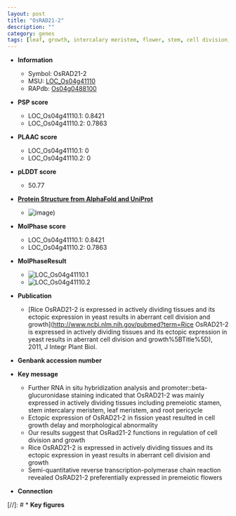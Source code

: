 ```yaml
---
layout: post
title: "OsRAD21-2"
description: ""
category: genes
tags: [leaf, growth, intercalary meristem, flower, stem, cell division, meiotic, root, meristem, stamen]
---
```


* **Information**  
    + Symbol: OsRAD21-2  
    + MSU: [LOC_Os04g41110](http://rice.plantbiology.msu.edu/cgi-bin/ORF_infopage.cgi?orf=LOC_Os04g41110)  
    + RAPdb: [Os04g0488100](http://rapdb.dna.affrc.go.jp/viewer/gbrowse_details/irgsp1?name=Os04g0488100)  

* **PSP score**  
    + LOC_Os04g41110.1: 0.8421 
    + LOC_Os04g41110.2: 0.7863 

* **PLAAC score**  
    + LOC_Os04g41110.1: 0 
    + LOC_Os04g41110.2: 0 

* **pLDDT score**
    + 50.77

* **[Protein Structure from AlphaFold and UniProt](https://www.uniprot.org/uniprotkb/Q7XUF3/entry#structure)**
    + ![image](https://ricepsp.github.io/images/Q7/AF-Q7XUF3-F1.png))

* **MolPhase score**
    + LOC_Os04g41110.1: 0.8421
    + LOC_Os04g41110.2: 0.7863

* **MolPhaseResult**
    + ![LOC_Os04g41110.1](https://ricepsp.github.io/pictures/LOC_Os04g/LOC_Os04g41110.1.png)
    + ![LOC_Os04g41110.2](https://ricepsp.github.io/pictures/LOC_Os04g/LOC_Os04g41110.2.png)

* **Publication**  
    + [Rice OsRAD21-2 is expressed in actively dividing tissues and its ectopic expression in yeast results in aberrant cell division and growth](http://www.ncbi.nlm.nih.gov/pubmed?term=Rice OsRAD21-2 is expressed in actively dividing tissues and its ectopic expression in yeast results in aberrant cell division and growth%5BTitle%5D), 2011, J Integr Plant Biol.

* **Genbank accession number**  

* **Key message**  
    + Further RNA in situ hybridization analysis and promoter::beta-glucuronidase staining indicated that OsRAD21-2 was mainly expressed in actively dividing tissues including premeiotic stamen, stem intercalary meristem, leaf meristem, and root pericycle
    + Ectopic expression of OsRAD21-2 in fission yeast resulted in cell growth delay and morphological abnormality
    + Our results suggest that OsRad21-2 functions in regulation of cell division and growth
    + Rice OsRAD21-2 is expressed in actively dividing tissues and its ectopic expression in yeast results in aberrant cell division and growth
    + Semi-quantitative reverse transcription-polymerase chain reaction revealed OsRAD21-2 preferentially expressed in premeiotic flowers

* **Connection**  

[//]: # * **Key figures**  


